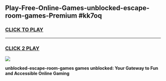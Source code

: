 
## Play-Free-Online-Games-unblocked-escape-room-games-Premium #kk7oq
<h3>
<a href="https://premium.freeplayer.one?title=unblocked-escape-room-games&ref=8M">CLICK TO PLAY</a></h3>
<hr>

<h3>
<a href="https://premium.freeplayer.one?title=unblocked-escape-room-games&ref=8M">CLICK 2 PLAY</a>
  
</h3>

<a href="https://premium.freeplayer.one?title=unblocked-escape-room-games&ref=8M"><img src="https://clearcache.store/games.png"></a>


**unblocked-escape-room-games games unblocked: Your Gateway to Fun and Accessible Online Gaming**
